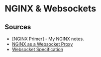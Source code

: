 # NGINX & Websockets



## Sources

- [NGINX Primer] - My NGINX notes.
- [NGINX as a Websocket Proxy](http://nginx.com/blog/websocket-nginx/)
- [Websocket Specification](http://www.websocket.org/)